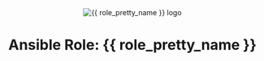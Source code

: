 <div align="center">
  <center><img alt="{{ role_pretty_name }} logo" src="./logo.png" /></center>
</div>
<div align="center">
  <center><h1 align="center">Ansible Role: {{ role_pretty_name }}</h1></center>
</div>
